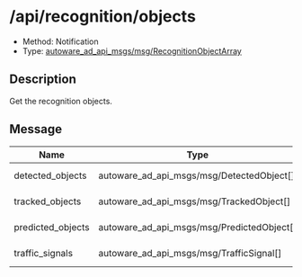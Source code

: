 # /api/recognition/objects

- Method: Notification
- Type: [autoware_ad_api_msgs/msg/RecognitionObjectArray](../types/autoware_ad_api_msgs/msg/recognition_object_array.md)

## Description

Get the recognition objects.

## Message

| Name              | Type                                       | Description       |
| ----------------- | ------------------------------------------ | ----------------- |
| detected_objects  | autoware_ad_api_msgs/msg/DetectedObject[]  | detected objects  |
| tracked_objects   | autoware_ad_api_msgs/msg/TrackedObject[]   | tracked objects   |
| predicted_objects | autoware_ad_api_msgs/msg/PredictedObject[] | predicted objects |
| traffic_signals   | autoware_ad_api_msgs/msg/TrafficSignal[]   | traffic signals   |
